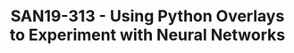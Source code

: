 ---
categories:
- san19
description: Python Productivity for Zynq, or PYNQ, has the ability to present programmable
  logic circuits as hardware libraries called overlays. These overlays are analogous
  to software libraries. A software engineer can select the overlay that best matches
  their application. The overlay can be accessed through an application programming
  interface (API). Using existing community overlays, this course will examine how
  to experiment with neural networks using PYNQ on Ultra96.
image:
  featured: 'true'
  path: /assets/images/featured-images/san19/SAN19-313.png
session_attendee_num: '21'
session_id: SAN19-313
session_room: Sunset V (Session 1)
session_slot:
  end_time: '2019-09-25 15:25:00'
  start_time: '2019-09-25 15:00:00'
session_speakers:
- speaker_bio: Tom Curran works on hardware and software for a wide variety of SoC
    FPGA architecture projects and currently spends most of his time with the Avnet
    Ultra96 board creating reference designs and training materials for customers
    as a Sr. Technical Marketing Engineer in the Products & Emerging Technologies
    team at Avnet. Living in the Boston, MA area, during his career he has worked
    in various roles on IP development, software drivers, system application software,
    and embedded Linux development since the mid ‘90s.
  speaker_company: Avnet
  speaker_image: /assets/images/speakers/san19/tom-curran.jpg
  speaker_location: ''
  speaker_name: Tom Curran
  speaker_position: Sr. Technical Marketing Engineer
  speaker_url: ''
  speaker_username: tom.curran
session_track: AI/Machine Learning
tag: session
tags:
- 96Boards
- Industrial
- Machine Learning/AI
- Open Source Development
- Tools
- Wednesday
title: SAN19-313 - Using Python Overlays to Experiment with Neural Networks
---